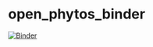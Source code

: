 # open_phytos_binder

[![Binder](https://mybinder.org/badge_logo.svg)](https://mybinder.org/v2/gh/EKaroune/open_phytos_binder/HEAD)
